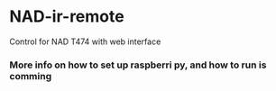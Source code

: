 # NAD-ir-remote
Control for NAD T474 with web interface


### More info on how to set up raspberri py, and how to run is comming

